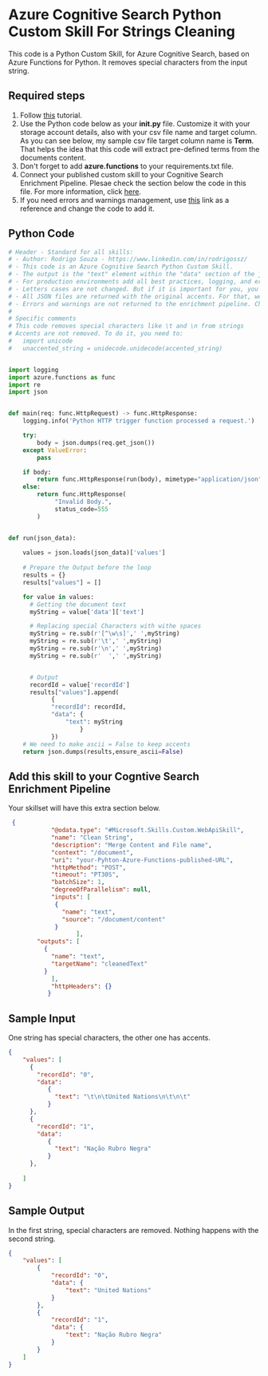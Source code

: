 # Azure Cognitive Search Python Custom Skill For Strings Cleaning

This code is a Python Custom Skill, for Azure Cognitive Search, based on Azure Functions for Python. It removes special characters from the input string.

## Required steps

1. Follow [this](https://docs.microsoft.com/en-us/azure/azure-functions/functions-create-first-function-python) tutorial.
1. Use the Python code below as your **__init__.py** file. Customize it with your storage account details, also with your csv file name and target column. As you can see below, my sample csv file target column name is **Term**. That helps the idea that this code will extract pre-defined terms from the documents content.
1. Don't forget to add **azure.functions** to your requirements.txt file.
1. Connect your published custom skill to your Cognitive Search Enrichment Pipeline. Plesae check the section below the code in this file. For more information, click [here](https://docs.microsoft.com/en-us/azure/search/cognitive-search-create-custom-skill-example#connect-to-your-pipeline).
1. If you need errors and warnings management, use [this](https://docs.microsoft.com/en-us/azure/search/cognitive-search-custom-skill-interface#web-api-custom-skill-interface) link as a reference and change the code to add it.

## Python Code

```python
# Header - Standard for all skills:
# - Author: Rodrigo Souza - https://www.linkedin.com/in/rodrigossz/
# - This code is an Azure Cognitive Search Python Custom Skill.
# - The output is the "text" element within the "data" section of the json file.
# - For production environments add all best practices, logging, and error management that you need.
# - Letters cases are not changed. But if it is important for you, you can change the code as necessary.
# - All JSON files are returned with the original accents. For that, we use ensure_ascii=False.
# - Errors and warnings are not returned to the enrichment pipeline. Chage the code as you need to add this feature.
#
# Specific comments
# This code removes special characters like \t and \n from strings
# Accents are not removed. To do it, you need to:
#   import unicode
#   unaccented_string = unidecode.unidecode(accented_string)


import logging
import azure.functions as func
import re
import json


def main(req: func.HttpRequest) -> func.HttpResponse:
    logging.info('Python HTTP trigger function processed a request.')

    try:
        body = json.dumps(req.get_json())
    except ValueError:
        pass

    if body:
        return func.HttpResponse(run(body), mimetype="application/json")
    else:
        return func.HttpResponse(
             "Invalid Body.",
             status_code=555
        )


def run(json_data):
    
    values = json.loads(json_data)['values']
    
    # Prepare the Output before the loop
    results = {}
    results["values"] = []

    for value in values:
      # Getting the document text 
      myString = value['data']['text']

      # Replacing special Characters with withe spaces
      myString = re.sub(r'[^\w\s]',' ',myString)
      myString = re.sub(r'\t',' ',myString)
      myString = re.sub(r'\n',' ',myString)
      myString = re.sub(r'  ',' ',myString)


      # Output
      recordId = value['recordId']
      results["values"].append(
            {
            "recordId": recordId,
            "data": {
                "text": myString
                    }
            })
    # We need to make ascii = False to keep accents               
    return json.dumps(results,ensure_ascii=False)
```
## Add this skill to your Cogntive Search Enrichment Pipeline

Your skillset will have this extra section below.

```json
 {
            "@odata.type": "#Microsoft.Skills.Custom.WebApiSkill",
            "name": "Clean String",
            "description": "Merge Content and File name",
            "context": "/document",
            "uri": "your-Pyhton-Azure-Functions-published-URL",
            "httpMethod": "POST",
            "timeout": "PT30S",
            "batchSize": 1,
            "degreeOfParallelism": null,
            "inputs": [
             {
               "name": "text",
               "source": "/document/content"
             }
                   ],
        "outputs": [
          {
            "name": "text",
            "targetName": "cleanedText"
          }
            ],
            "httpHeaders": {}
           }
```

## Sample Input

One string has special characters, the other one has accents.

```json
{
    "values": [
      {
        "recordId": "0",
        "data":
           {
             "text": "\t\n\tUnited Nations\n\t\n\t"
           }
      },
      {
        "recordId": "1",
        "data":
           {
             "text": "Nação Rubro Negra"
           }
      },      
      
    ]
}
```

## Sample Output

In the first string, special characters are removed. Nothing happens with the second string.

```json
{
    "values": [
        {
            "recordId": "0",
            "data": {
                "text": "United Nations"
            }
        },
        {
            "recordId": "1",
            "data": {
                "text": "Nação Rubro Negra"
            }
        }
    ]
}
```

